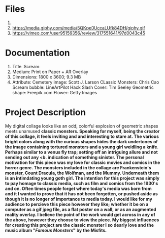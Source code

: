 # Files
1. 
2. https://media.giphy.com/media/5QKpe0UccaLUfk84DH/giphy.gif
3. https://vimeo.com/user95156356/review/317551641/97d0043c45


# Documentation
1. Title: Scream
2. Medium: Print on Paper + AR Overlay
3. Dimensions: 1800 x 3600; 9.3 MB
4. Attribute: Cemetery image: Scott J. Larson
            CLassic Monsters: Chris Cao
               Scream bubble: LineArtPilot
            Hack Slash Cover: Tim Seeley
             Geometric shape: Freepik.com
                      Flower: Getty Images



# Project Description
My digital collage looks like an odd, colorful explosion of geometric shapes meets unamused <b>
classic monsters. Speaking for myself, being the creator of this collage, it feels inviting and <b>
and interesting to stare at. The various bright colors along with the curious shapes hides the <b>
dark undertones of the image containing tortured monsters and a young girl weidling a knife. <b>
Perhaps similar to a venus fly trap; setting off an intriguing allure and not sending out any <b.
indication of something sinister. The personal motivation for this piece was my love for classic <b>
movies and comics in the horror genre. The monsters included in the collage are Frankenstein's <b> 
monster, Count Dracula, the Wolfman, and the Mummy. Underneath them is an intimdating young goth <b>
girl.
The intention for this project was simply to pay homage to classic media, such as film and comics <b>
from the 1930's and on. Often times people forget where today's media was born from and it I wanted <b>
to prove that it has not been forgotten, or pushed aside as though it is no longer of importance <b>
to media today. I would like for my audience to percieve this piece however they like; whether it <b>
be on a computer as a gif jpeg file, as a flat poster on a wall, or as an augmented reality overlay. <b>
I believe the point of the work would get across in any of the above, however they choose to view <b>
the piece. My biggest influences for creating this project are the classic monster I so dearly love <b>
and the music album "*Famous Monsters*" by the Misfits.
